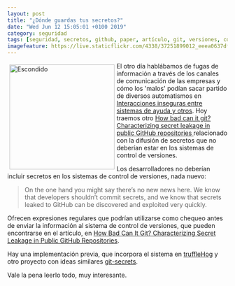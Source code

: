 ```yaml
--- 
layout: post
title: "¿Dónde guardas tus secretos?"
date: "Wed Jun 12 15:05:01 +0100 2019"
category: seguridad
tags: [seguridad, secretos, github, paper, artículo, git, versiones, control]
imagefeature: https://live.staticflickr.com/4338/37251899012_eeea0637df_b.jpg
---
```



<a href="https://www.flickr.com/photos/fernand0/37251899012" title="Escondido"><img src="https://live.staticflickr.com/4338/37251899012_eeea0637df_b.jpg" width="240"  alt="Escondido" style="float:left; margin:5px"></a>
El otro día hablábamos de fugas de información a través de los canales de comunicación de las empresas y cómo los 'malos' podían sacar partido de diversos automatismos en [Interacciones inseguras entre sistemas de ayuda y otros](http://fernand0.github.io/Ingenieria-Social-Ataques/). Hoy traemos otro [How bad can it git? Characterizing secret leakage in public GitHub repositories ](https://blog.acolyer.org/2019/04/08/how-bad-can-it-git-characterizing-secret-leakage-in-public-github-repositories/) relacionado con la difusión de secretos que no deberían estar en los sistemas de control de versiones.

Los desarrolladores no deberían incluir secretos en los sistemas de control de versiones, nada nuevo:

> On the one hand you might say there’s no new news here. We know that developers shouldn’t commit secrets, and we know that secrets leaked to GitHub can be discovered and exploited very quickly.

Ofrecen expresiones regulares que podrían utilizarse como chequeo antes de enviar la información al sistema de control de versiones, que pueden encontrarse en el artículo, en [How Bad Can It Git? Characterizing Secret Leakage in Public GitHub Repositories](https://www.ndss-symposium.org/ndss-paper/how-bad-can-it-git-characterizing-secret-leakage-in-public-github-repositories/).

Hay una implementación previa, que incorpora el sistema en [truffleHog](https://github.com/dxa4481/truffleHog) y otro proyecto con ideas similares [git-secrets](https://github.com/awslabs/git-secrets).

Vale la pena leerlo todo, muy interesante.

